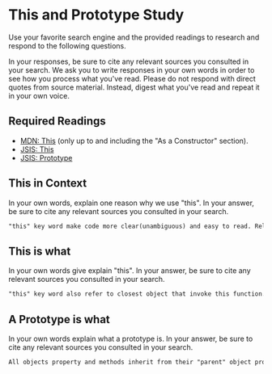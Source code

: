 # This and Prototype Study

Use your favorite search engine and the provided readings to research and
respond to the following questions.

In your responses, be sure to cite any relevant sources you consulted in your
search. We ask you to write responses in your own words in order to see how you
process what you've read. Please do not respond with direct quotes from source
material. Instead, digest what you've read and repeat it in your own voice.

## Required Readings

-   [MDN: This](https://developer.mozilla.org/en-US/docs/Web/JavaScript/Reference/Operators/this)
(only up to and including the "As a Constructor" section).
-   [JSIS: This](http://javascriptissexy.com/understand-javascripts-this-with-clarity-and-master-it/)
-   [JSIS: Prototype](http://javascriptissexy.com/javascript-prototype-in-plain-detailed-language/)

## This in Context

In your own words, explain one reason why we use "this". In your answer, be
sure to cite any relevant sources you consulted in your search.

```md
"this" key word make code more clear(unambiguous) and easy to read. Relevant source: [JSIS: This](http://javascriptissexy.com/understand-javascripts-this-with-clarity-and-master-it/)
```

## This is what

In your own words give explain "this".  In your answer, be
sure to cite any relevant sources you consulted in your search.

```md
"this" key word also refer to closest object that invoke this function. Relevant source: [JSIS: This](http://javascriptissexy.com/understand-javascripts-this-with-clarity-and-master-it/)
```

## A Prototype is what

In your own words explain what a prototype is.  In your answer, be
sure to cite any relevant sources you consulted in your search.

```md
All objects property and methods inherit from their "parent" object property. This "parent" object is prototype.  Reference source: [JSIS: Prototype](http://javascriptissexy.com/javascript-prototype-in-plain-detailed-language/)
```
